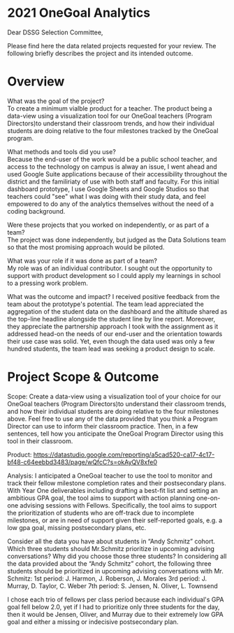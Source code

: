 # 2021 OneGoal Analytics

Dear DSSG Selection Committee,

Please find here the data related projects requested for your review.  The following briefly describes the project and its intended outcome.

# Overview

What was the goal of the project?  
To create a minimum vialble product for a teacher.  The product being a data-view using a visualization tool for our OneGoal teachers (Program Directors)to understand their classroom trends, and how their individual students are doing relative to the four milestones tracked by the OneGoal program.

What methods and tools did you use?  
Because the end-user of the work would be a public school teacher, and access to the technology on campus is alway an issue, I went ahead and used Google Suite applications because of their accessibility throughout the district and the familiriaty of use with both staff and faculty.  For this initial dashboard prototype, I use Google Sheets and Google Studios so that teachers could "see" what I was doing with their study data, and feel empowered to do any of the analytics themselves without the need of a coding background. 

Were these projects that you worked on independently, or as part of a team?  
The project was done independently, but judged as the Data Solutions team so that the most promising approach would be piloted.  

What was your role if it was done as part of a team?  
My role was of an individual contributor.  I sought out the opportunity to support with product development so I could apply my learnings in school to a pressing work problem.  

What was the outcome and impact?
I received positive feedback from the team about the prototype's potential. The team lead appreciated the aggregation of the student data on the dashboard and the altitude shared as the top-line headline alongside the student line by line report.  Moreover, they appreciate the partnership approach I took with the assignment as it addressed head-on the needs of our end-user and the orientation towards their use case was solid.  Yet, even though the data used was only a few hundred students, the team lead was seeking a product design to scale. 



# Project Scope & Outcome

Scope:  Create a data-view using a visualization tool of your choice for our OneGoal teachers (Program Directors)to understand their classroom trends, and how their individual students are doing relative to the four milestones above. Feel free to use any of the data provided that you think a Program Director can use to
inform their classroom practice.  Then, in a few sentences, tell how you anticipate the OneGoal Program Director using this tool in their classroom.

Product:  https://datastudio.google.com/reporting/a5cad520-ca17-4c17-bf48-c64eebbd3483/page/wQfcC?s=okAyQV8xfe0

Analysis:  I anticipated a OneGoal teacher to use the tool to monitor and track their fellow milestone completion rates and their postsecondary plans.  With Year One deliverables including drafting a best-fit list and setting an ambitious GPA goal, the tool aims to support with action planning one-on-one advising sessions with Fellows.  Specifically, the tool aims to support the prioritization of students who are off-track due to incomplete milestones, or are in need of support given their self-reported goals, e.g. a low gpa goal, missing postsecondary plans, etc.  

Consider all the data you have about students in “Andy Schmitz” cohort. Which three students should Mr.Schmitz prioritize in upcoming advising conversations? Why did you choose those three students?
In considering all the data provided about the “Andy Schmitz” cohort, the following three students should be prioritized in upcoming advising conversations with Mr. Schmitz:
1st period: J. Harmon, J. Roberson, J. Morales
3rd period: J. Murray, D. Taylor, C. Weber
7th period: S. Jensen, N. Oliver, L. Townsend

I chose each trio of fellows per class period because each individual's GPA goal fell below 2.0, yet if I had to prioritize only three students for the day, then it would be Jensen, Oliver, and Murray due to their extremely low GPA goal and either a missing or indecisive postsecondary plan.


